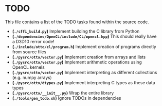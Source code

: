 # TODO
This file contains a list of the TODO tasks found within the source code.
- **(`./cffi_build.py`)** Implement building the C library from Python
- **(`./dependencies/OpenCL/include/CL/opencl.hpp`)** This should really have a D3D10 rerror code!
- **(`./include/otto/cl/program.h`)** Implement creation of programs directly from source files
- **(`./pysrc/otto/vector.py`)** Implement creation from arrays and lists
- **(`./pysrc/otto/vector.py`)** Implement arithmetic operations using OpenCL kernels
- **(`./pysrc/otto/vector.py`)** Implement interpreting as different collections (e.g. numpy arrays)
- **(`./pysrc/otto/dtypes.py`)** Implement interpreting C types as these data types
- **(`./pysrc/otto/__init__.py`)** Wrap the entire library
- **(`./tools/gen_todo.sh`)** Ignore TODOs in dependencies
